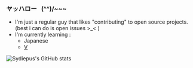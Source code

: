 ### ヤッハロー  &nbsp; (^^)/~~~
- I'm just a regular guy that likes "contributing" to open source projects. (best i can do is open issues >_< )
- I'm currently learning :
  - Japanese
  - [V](https://vlang.io/)


![Sydiepus's GitHub stats](https://github-readme-stats.vercel.app/api?username=sydiepus&show_icons=true&theme=transparent)
<!--
**Sydiepus/sydiepus** is a ✨ _special_ ✨ repository because its `README.md` (this file) appears on your GitHub profile.

Here are some ideas to get you started:

- 🔭 I’m currently working on ...
- 🌱 I’m currently learning ...
- 👯 I’m looking to collaborate on ...
- 🤔 I’m looking for help with ...
- 💬 Ask me about ...
- 📫 How to reach me: ...
- 😄 Pronouns: ...
- ⚡ Fun fact: ...
-->
